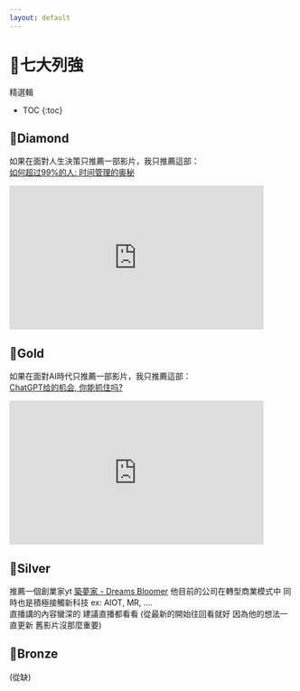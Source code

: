 ```yaml
---
layout: default
---
```


<h1> 🗿七大列強 </h1>

精選輯

* TOC
{:toc}

## 💎Diamond
如果在面對人生決策只推薦一部影片，我只推薦這部：  
[如何超过99%的人: 时间管理的奥秘](https://youtu.be/zWk69IPsMQs)  
<iframe width="450" height="255" src="https://www.youtube.com/embed/zWk69IPsMQs" title="YouTube video player" frameborder="0" ></iframe>

## 🥇Gold
如果在面對AI時代只推薦一部影片，我只推薦這部：  
[ChatGPT给的机会, 你能抓住吗?](https://www.youtube.com/watch?v=KoT08Kno10A)  
<iframe width="450" height="255" src="https://www.youtube.com/embed/KoT08Kno10A" title="YouTube video player" frameborder="0" ></iframe>

## 🥈Silver
推薦一個創業家yt [築夢家 - Dreams Bloomer](https://www.youtube.com/@dreamsbloomer/streams ) 他目前的公司在轉型商業模式中 同時也是積極接觸新科技 ex: AIOT, MR, ....  
直播講的內容蠻深的 建議直播都看看 (從最新的開始往回看就好 因為他的想法一直更新 舊影片沒那麼重要)  

## 🥉Bronze
(從缺)
